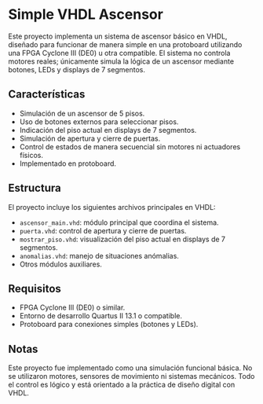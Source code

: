 # Simple VHDL Ascensor

Este proyecto implementa un sistema de ascensor básico en VHDL, diseñado para funcionar de manera simple en una protoboard utilizando una FPGA Cyclone III (DE0) u otra compatible.
El sistema no controla motores reales; únicamente simula la lógica de un ascensor mediante botones, LEDs y displays de 7 segmentos.

## Características

- Simulación de un ascensor de 5 pisos.
- Uso de botones externos para seleccionar pisos.
- Indicación del piso actual en displays de 7 segmentos.
- Simulación de apertura y cierre de puertas.
- Control de estados de manera secuencial sin motores ni actuadores físicos.
- Implementado en protoboard.

## Estructura

El proyecto incluye los siguientes archivos principales en VHDL:

- `ascensor_main.vhd`: módulo principal que coordina el sistema.
- `puerta.vhd`: control de apertura y cierre de puertas.
- `mostrar_piso.vhd`: visualización del piso actual en displays de 7 segmentos.
- `anomalias.vhd`: manejo de situaciones anómalias.
- Otros módulos auxiliares.

## Requisitos

- FPGA Cyclone III (DE0) o similar.
- Entorno de desarrollo Quartus II 13.1 o compatible.
- Protoboard para conexiones simples (botones y LEDs).

## Notas

Este proyecto fue implementado como una simulación funcional básica. No se utilizaron motores, sensores de movimiento ni sistemas mecánicos. Todo el control es lógico y está orientado a la práctica de diseño digital con VHDL.

